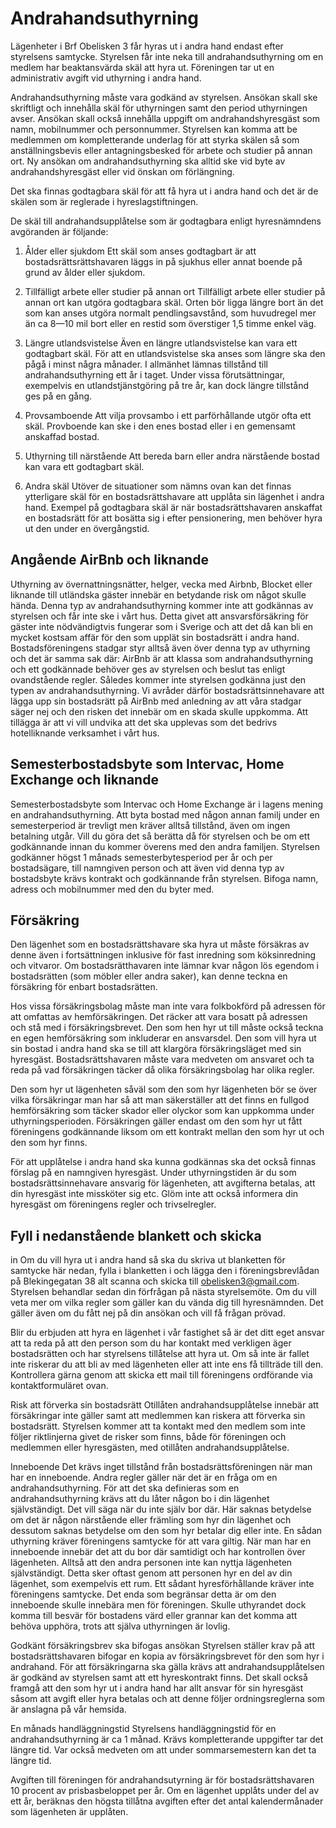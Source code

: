 # Andrahandsuthyrning

Lägenheter i Brf Obelisken 3 får hyras ut i andra hand endast efter styrelsens
samtycke. Styrelsen får inte neka till andrahandsuthyrning om en medlem har
beaktansvärda skäl att hyra ut. Föreningen tar ut en administrativ avgift vid
uthyrning i andra hand.

Andrahandsuthyrning måste vara godkänd av styrelsen. Ansökan skall ske
skriftligt och innehålla skäl för uthyrningen samt den period uthyrningen
avser. Ansökan skall också innehålla uppgift om andrahandshyresgäst som namn,
mobilnummer och personnummer. Styrelsen kan komma att be medlemmen om
kompletterande underlag för att styrka skälen så som anställningsbevis eller
antagningsbesked för arbete och studier på annan ort. Ny ansökan om
andrahandsuthyrning ska alltid ske vid byte av andrahandshyresgäst eller vid
önskan om förlängning.

Det ska finnas godtagbara skäl för att få hyra ut i andra hand och det är de
skälen som är reglerade i hyreslagstiftningen.

De skäl till andrahandsupplåtelse som är godtagbara enligt hyresnämndens
avgöranden är följande:

1. Ålder eller sjukdom Ett skäl som anses godtagbart är att
   bostadsrättsrättshavaren läggs in på sjukhus eller annat boende på grund av
   ålder eller sjukdom.

2. Tillfälligt arbete eller studier på annan ort Tillfälligt arbete eller
   studier på annan ort kan utgöra godtagbara skäl. Orten bör ligga längre bort
   än det som kan anses utgöra normalt pendlingsavstånd, som huvudregel mer än
   ca 8—10 mil bort eller en restid som överstiger 1,5 timme enkel väg.

3. Längre utlandsvistelse Även en längre utlandsvistelse kan vara ett
   godtagbart skäl. För att en utlandsvistelse ska anses som längre ska den
   pågå i minst några månader. I allmänhet lämnas tillstånd till
   andrahandsuthyrning ett år i taget. Under vissa förutsättningar, exempelvis
   en utlandstjänstgöring på tre år, kan dock längre tillstånd ges på en gång.

4. Provsamboende Att vilja provsambo i ett parförhållande utgör ofta ett skäl.
   Provboende kan ske i den enes bostad eller i en gemensamt anskaffad bostad.

5. Uthyrning till närstående Att bereda barn eller andra närstående bostad kan
   vara ett godtagbart skäl.

6. Andra skäl Utöver de situationer som nämns ovan kan det finnas ytterligare
   skäl för en bostadsrättshavare att upplåta sin lägenhet i andra hand.
   Exempel på godtagbara skäl är när bostadsrättshavaren anskaffat en
   bostadsrätt för att bosätta sig i efter pensionering, men behöver hyra ut
   den under en övergångstid.

## Angående AirBnb och liknande

Uthyrning av övernattningsnätter, helger, vecka med Airbnb, Blocket eller
liknande till utländska gäster innebär en betydande risk om något skulle hända.
Denna typ av andrahandsuthyrning kommer inte att godkännas av styrelsen och får
inte ske i vårt hus. Detta givet att ansvarsförsäkring för gäster inte
nödvändigtvis fungerar som i Sverige och att det då kan bli en mycket kostsam
affär för den som upplät sin bostadsrätt i andra hand. Bostadsföreningens
stadgar styr alltså även över denna typ av uthyrning och det är samma sak där:
AirBnb är att klassa som andrahandsuthyrning och ett godkännade behöver ges av
styrelsen och beslut tas enligt ovandstående regler. Således kommer inte
styrelsen godkänna just den typen av andrahandsuthyrning. Vi avråder därför
bostadsrättsinnehavare att lägga upp sin bostadsrätt på AirBnb med anledning av
att våra stadgar säger nej och den risken det innebär om en skada skulle
uppkomma. Att tillägga är att vi vill undvika att det ska upplevas som det
bedrivs hotelliknande verksamhet i vårt hus.

## Semesterbostadsbyte som Intervac, Home Exchange och liknande

Semesterbostadsbyte som Intervac och Home Exchange är i lagens mening en
andrahandsuthyrning. Att byta bostad med någon annan familj under en
semesterperiod är trevligt men kräver alltså tillstånd, även om ingen betalning
utgår. Vill du göra det så berätta då för styrelsen och be om ett godkännande
innan du kommer överens med den andra familjen. Styrelsen godkänner högst 1
månads semesterbytesperiod per år och per bostadsägare, till namngiven person
och att även vid denna typ av bostadsbyte krävs kontrakt och godkännande från
styrelsen. Bifoga namn, adress och mobilnummer med den du byter med.

## Försäkring

Den lägenhet som en bostadsrättshavare ska hyra ut måste försäkras
av denne även i fortsättningen inklusive för fast inredning som köksinredning
och vitvaror. Om bostadsrätthavaren inte lämnar kvar någon lös egendom i
bostadsrätten (som möbler eller andra saker), kan denne teckna en försäkring
för enbart bostadsrätten.

Hos vissa försäkringsbolag måste man inte vara folkbokförd på adressen för att
omfattas av hemförsäkringen. Det räcker att vara bosatt på adressen och stå med
i försäkringsbrevet. Den som hen hyr ut till måste också teckna en egen
hemförsäkring som inkluderar en ansvarsdel. Den som vill hyra ut sin bostad i
andra hand ska se till att klargöra försäkringsläget med sin hyresgäst.
Bostadsrättshavaren måste vara medveten om ansvaret och ta reda på vad
försäkringen täcker då olika försäkringsbolag har olika regler.

Den som hyr ut lägenheten såväl som den som hyr lägenheten bör se över vilka
försäkringar man har så att man säkerställer att det finns en fullgod
hemförsäkring som täcker skador eller olyckor som kan uppkomma under
uthyrningsperioden. Försäkringen gäller endast om den som hyr ut fått
föreningens godkännande liksom om ett kontrakt mellan den som hyr ut och den
som hyr finns.

För att upplåtelse i andra hand ska kunna godkännas ska det också finnas
förslag på en namngiven hyresgäst. Under uthyrningstiden är du som
bostadsrättsinnehavare ansvarig för lägenheten, att avgifterna betalas, att din
hyresgäst inte missköter sig etc. Glöm inte att också informera din hyresgäst
om föreningens regler och trivselregler.

## Fyll i nedanstående blankett och skicka

in Om du vill hyra ut i andra hand så ska du skriva ut blanketten för samtycke
här nedan, fylla i blanketten i och lägga den i föreningsbrevlådan på
Blekingegatan 38 alt scanna och skicka till obelisken3@gmail.com. Styrelsen
behandlar sedan din förfrågan på nästa styrelsemöte. Om du vill veta mer om
vilka regler som gäller kan du vända dig till hyresnämnden. Det gäller även om
du fått nej på din ansökan och vill få frågan prövad.

Blir du erbjuden att hyra en lägenhet i vår fastighet så är det ditt eget
ansvar att ta reda på att den person som du har kontakt med verkligen äger
bostadsrätten och har styrelsens tillåtelse att hyra ut. Om så inte är fallet
inte riskerar du att bli av med lägenheten eller att inte ens få tillträde till
den. Kontrollera gärna genom att skicka ett mail till föreningens ordförande
via kontaktformuläret ovan.

Risk att förverka sin bostadsrätt Otillåten andrahandsupplåtelse innebär att
försäkringar inte gäller samt att medlemmen kan riskera att förverka sin
bostadsrätt. Styrelsen kommer att ta kontakt med den medlem som inte följer
riktlinjerna givet de risker som finns, både för föreningen och medlemmen eller
hyresgästen, med otillåten andrahandsupplåtelse.

Inneboende Det krävs inget tillstånd från bostadsrättsföreningen när man har en
inneboende. Andra regler gäller när det är en fråga om en andrahandsuthyrning.
För att det ska definieras som en andrahandsuthyrning krävs att du låter någon
bo i din lägenhet självständigt. Det vill säga när du inte själv bor där. Här
saknas betydelse om det är någon närstående eller främling som hyr din lägenhet
och dessutom saknas betydelse om den som hyr betalar dig eller inte. En sådan
uthyrning kräver föreningens samtycke för att vara giltig. När man har en
inneboende innebär det att du bor där samtidigt och har kontrollen över
lägenheten. Alltså att den andra personen inte kan nyttja lägenheten
självständigt. Detta sker oftast genom att personen hyr en del av din lägenhet,
som exempelvis ett rum. Ett sådant hyresförhållande kräver inte föreningens
samtycke. Det enda som begränsar detta är om den inneboende skulle innebära men
för föreningen. Skulle uthyrandet dock komma till besvär för bostadens värd
eller grannar kan det komma att behöva upphöra, trots att själva uthyrningen är
lovlig.

Godkänt försäkringsbrev ska bifogas ansökan Styrelsen ställer krav på att
bostadsrättshavaren bifogar en kopia av försäkringsbrevet för den som hyr i
andrahand. För att försäkringarna ska gälla krävs att andrahandsupplåtelsen är
godkänd av styrelsen samt att ett hyreskontrakt finns. Det skall också framgå
att den som hyr ut i andra hand har allt ansvar för sin hyresgäst såsom att
avgift eller hyra betalas och att denne följer ordningsreglerna som är anslagna
på vår hemsida.

En månads handläggningstid Styrelsens handläggningstid för en
andrahandsuthyrning är ca 1 månad. Krävs kompletterande uppgifter tar det
längre tid. Var också medveten om att under sommarsemestern kan det ta längre
tid.

Avgiften till föreningen för andrahandsutyrning är för bostadsrättshavaren 10
procent av prisbasbeloppet per år. Om en lägenhet upplåts under del av ett år,
beräknas den högsta tillåtna avgiften efter det antal kalendermånader som
lägenheten är upplåten.
